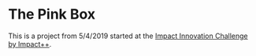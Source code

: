 # The Pink Box

This is a project from 5/4/2019 started at the [Impact Innovation Challenge by Impact++](https://www.impact-innovation-challenge.co/?fbclid=IwAR2vuTXwxvinRqxHr6yqMPCudkaE889OyRpfXAVHSXQK90EjE60JH1zqXvU).

